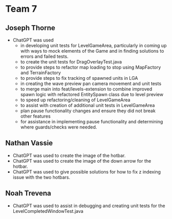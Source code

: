 # Team 7

## Joseph Thorne
* ChatGPT was used
  * in developing unit tests for LevelGameArea, particularly in coming up with ways to mock elements of the Game and in finding solutions to errors and failed tests.
  * to create the unit tests for DragOverlayTest.java
  * to provide steps to refactor map loading to stop using MapFactory and TerrainFactory
  * to provide steps to fix tracking of spawned units in LGA
  * in creating the wave preview pan camera movement and unit tests
  * to merge main into feat/levels-extension to combine improved spawn logic with refactored EntitySpawn class due to level preview
  * to speed up refactoring/cleaning of LevelGameArea
  * to assist with creation of additional unit tests in LevelGameArea
  * plan pause functionality changes and ensure they did not break other features
  * for assistance in implementing pause functionality and determining where guards/checks were needed.

## Nathan Vassie
* ChatGPT was used to create the image of the hotbar.
* ChatGPT was used to create the image of the down arrow for the hotbar.
* ChatGPT was used to give possible solutions for how to fix z indexing issue with the two hotbars.

## Noah Trevena
* ChatGPT was used to assist in debugging and creating unit tests for the LevelCompletedWindowTest.java
